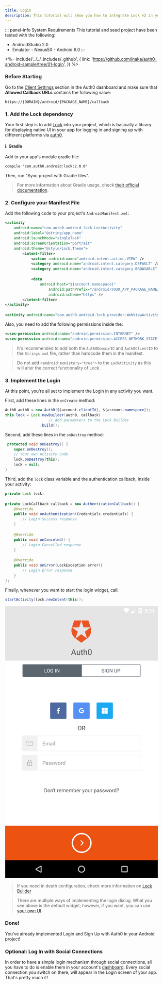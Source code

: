 ```yaml
---
title: Login
description: This tutorial will show you how to integrate Lock v2 in your Android project in order to present a login screen.
---
```


::: panel-info System Requirements
This tutorial and seed project have been tested with the following:

* AndroidStudio 2.0
* Emulator - Nexus5X - Android 6.0 
:::

<%= include('../../_includes/_github', {
  link: 'https://github.com/inaka/auth0-android-sample/tree/01-login',
}) %>

### Before Starting


Go to the [Client Settings](${uiURL}/#/applications/${account.clientId}/settings) section in the Auth0 dashboard and make sure that **Allowed Callback URLs** contains the following value:

<pre><code>https://{DOMAIN}/android/{PACKAGE_NAME}/callback</pre></code>
</div>

### 1. Add the Lock dependency

Your first step is to add [Lock](https://github.com/auth0/Lock.Android) into your project, which is basically a library for displaying native UI in your app for logging in and signing up with different platforms via [auth0](https://auth0.com/).

#### i. Gradle

Add to your app's module gradle file:

```xml
compile 'com.auth0.android:lock:2.0.0'
```

Then, run "Sync project with Gradle files".

> For more information about Gradle usage, check [their official documentation](http://tools.android.com/tech-docs/new-build-system/user-guide).

### 2. Configure your Manifest File

Add the following code to your project's `AndroidManifest.xml`:

```xml
<activity
	android:name="com.auth0.android.lock.LockActivity"
	android:label="@string/app_name"
	android:launchMode="singleTask"
	android:screenOrientation="portrait"
	android:theme="@style/Lock.Theme">
		<intent-filter>
			<action android:name="android.intent.action.VIEW" />
			<category android:name="android.intent.category.DEFAULT" />
			<category android:name="android.intent.category.BROWSABLE" />

			<data
				android:host="${account.namespace}"
                    android:pathPrefix="/android/YOUR_APP_PACKAGE_NAME/callback"
                    android:scheme="https" />
		</intent-filter>
</activity>
        
<activity android:name="com.auth0.android.lock.provider.WebViewActivity"></activity>
```


Also, you need to add the following permissions inside the:

```xml        
<uses-permission android:name="android.permission.INTERNET" />
<uses-permission android:name="android.permission.ACCESS_NETWORK_STATE" />
```	
	
> It's recommended to add both the ``Auth0DomainID`` and ``Auth0ClientID`` to the ``Strings.xml`` file, rather than hardcode them in the manifest.

> Do not add ``<android:noHistory="true">`` to the ``LockActivity`` as this will alter the correct functionality of Lock.
        
### 3. Implement the Login

At this point, you're all set to implement the Login in any activity you want. 

First, add these lines in the ``onCreate`` method:

```java
Auth0 auth0 = new Auth0(${account.clientId}, ${account.namespace});
this.lock = Lock.newBuilder(auth0, callback)
                    // Add parameters to the Lock Builder
				.build();
```

Second, add these lines in the ``onDestroy`` method:

```java
 protected void onDestroy() {
	super.onDestroy();
	// Your own Activity code
	lock.onDestroy(this);
	lock = null;
}
```
Third, add the `lock` class variable and the authentication callback, inside your activity:

```java
private Lock lock;

private LockCallback callback = new AuthenticationCallback() {
	@Override
	public void onAuthentication(Credentials credentials) {
		// Login Success response
	}

	@Override
	public void onCanceled() {
		// Login Cancelled response
	}

	@Override
	public void onError(LockException error){
		// Login Error response
	}
};
```

Finally, whenever you want to start the login widget, call:

```java
startActivity(lock.newIntent(this));
```

![Lock.png](/media/articles/libraries/lock-android/login.png)

> If you need in depth configuration, check more information on [Lock Builder](https://auth0.com/docs/libraries/lock-android#lock-builder)

> There are multiple ways of implementing the login dialog. What you see above is the default widget; however, if you want, you can use [your own UI](02-custom-login.md).

### Done!

You've already implemented Login and Sign Up with Auth0 in your Android project!



### Optional: Log In with Social Connections

In order to have a simple login mechanism through social connections, all you have to do is enable them in your account's [dashboard](${uiURL}/#/connections/social). Every social connection you switch on there, will appear in the Login screen of your app. That's pretty much it!